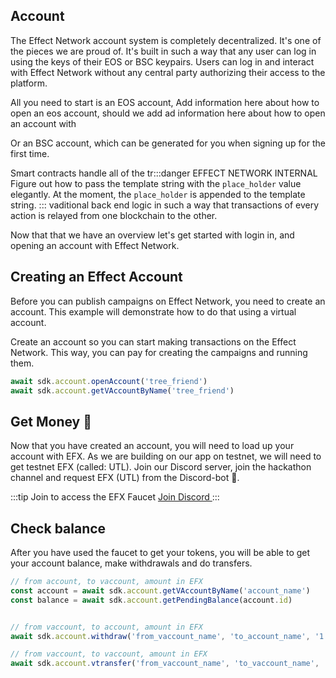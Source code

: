 ## Account

The Effect Network account system is completely decentralized. It's one of the pieces we are proud of. It's built in such a way that any user can log in using the keys of their EOS or BSC keypairs. Users can log in and interact with Effect Network without any central party authorizing their access to the platform.

All you need to start is an EOS account, 
Add information here about how to open an eos account, should we add ad information here about how to open an account with

Or an BSC account, which can be generated for you when signing up for the first time.

Smart contracts handle all of the tr:::danger EFFECT NETWORK INTERNAL
Figure out how to pass the template string with the `place_holder` value elegantly. 
At the moment, the `place_holder` is appended to the template string.
:::
vaditional back end logic in such a way that transactions of every action is relayed from one blockchain to the other.

Now that that we have an overview let's get started with login in, and opening an account with Effect Network.

## Creating an Effect Account
Before you can publish campaigns on Effect Network, you need to create an account. This example will demonstrate how to do that using a virtual account. 

Create an account so you can start making transactions on the Effect Network. This way, you can pay for creating the campaigns and running them.

```js
await sdk.account.openAccount('tree_friend')
await sdk.account.getVAccountByName('tree_friend')
```

## Get Money 💸
Now that you have created an account, you will need to load up your account with EFX. As we are building on our app on testnet, we will need to get testnet EFX (called: UTL). Join our Discord server, join the hackathon channel and request EFX (UTL) from the Discord-bot 🤖.

:::tip Join to access the EFX Faucet
[Join Discord ](https://discord.gg/WsPVmaVhu3)
:::

## Check balance
After you have used the faucet to get your tokens, you will be able to get your account balance, make withdrawals and do transfers.

```js
// from account, to vaccount, amount in EFX
const account = await sdk.account.getVAccountByName('account_name')
const balance = await sdk.account.getPendingBalance(account.id)


// from vaccount, to account, amount in EFX
await sdk.account.withdraw('from_vaccount_name', 'to_account_name', '1.0000')

// from vaccount, to vaccount, amount in EFX
await sdk.account.vtransfer('from_vaccount_name', 'to_vaccount_name', '1.0000')
```

